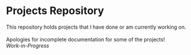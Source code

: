 # Projects Repository
This repository holds projects that I have done or am currently working on. <br/><br/>
Apologies for incomplete documentation for some of the projects! <br/>
*Work-in-Progress*
